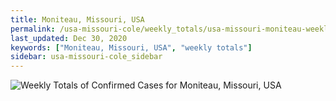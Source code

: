 ```yaml
---
title: Moniteau, Missouri, USA
permalink: /usa-missouri-cole/weekly_totals/usa-missouri-moniteau-weekly_totals.html
last_updated: Dec 30, 2020
keywords: ["Moniteau, Missouri, USA", "weekly totals"]
sidebar: usa-missouri-cole_sidebar
---
```


![Weekly Totals of Confirmed Cases for Moniteau, Missouri, USA](/covid_tracker/images/graphs/usa-missouri-moniteau-weekly_totals_graph.png)
